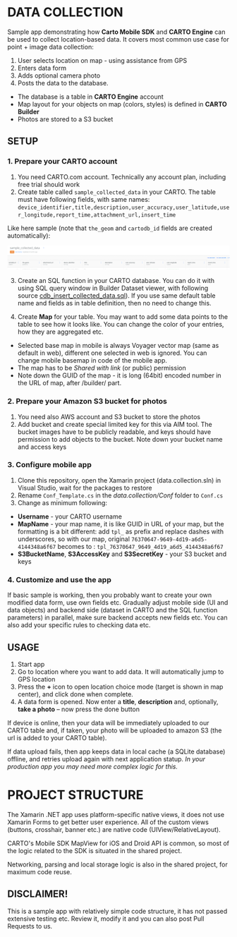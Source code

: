 # DATA COLLECTION

Sample app demonstrating how **Carto Mobile SDK** and **CARTO Engine** can be used to collect location-based data. It covers most common use case for point + image data collection:

1. User selects location on map - using assistance from GPS
2. Enters data form
3. Adds optional camera photo
4. Posts the data to the database.

* The database is a table in **CARTO Engine** account
* Map layout for your objects on map (colors, styles) is defined in **CARTO Builder**
* Photos are stored to a S3 bucket

## SETUP

### 1. Prepare your CARTO account

1. You need CARTO.com account. Technically any account plan, including free trial should work
2. Create table called `sample_collected_data` in your CARTO. The table must have following fields, with same names:
`device_identifier,title,description,user_accuracy,user_latitude,user_longitude,report_time,attachment_url,insert_time`

Like here sample (note that `the_geom` and `cartodb_id` fields are created automatically):

![New Dataset](images/new_table.png)

3. Create an SQL function in your CARTO database. You can do it with using SQL query window in Builder Dataset viewer, with following source [cdb_insert_collected_data.sql](cdb_insert_collected_data.sql)). If you use same default table name and fields as in table definition, then no need to change this.

4. Create **Map** for your table. You may want to add some data points to the table to see how it looks like. You can change the color of your entries, how they are aggregated etc. 

* Selected base map in mobile is always Voyager vector map (same as default in web), different one selected in web is ignored. You can change mobile basemap in code of the mobile app.
* The map has to be *Shared with link* (or public) permission
* Note down the GUID of the map - it is long (64bit) encoded number in the URL of map, after /builder/ part.

### 2. Prepare your Amazon S3 bucket for photos

1. You need also AWS account and S3 bucket to store the photos
2. Add bucket and create special limited key for this via AIM tool. The bucket images have to be publicly readable, and keys should have permission to add objects to the bucket. Note down your bucket name and access keys

### 3. Configure mobile app

1. Clone this repository, open the Xamarin project (data.collection.sln) in Visual Studio, wait for the packages to restore
2. Rename `Conf_Template.cs` in the *data.collection/Conf* folder to `Conf.cs` 
3. Change as minimum following: 

* **Username** - your CARTO username
* **MapName** - your map name, it is like GUID in URL of your map, but the formatting is a bit different: add `tpl_` as prefix and replace dashes with underscores, so with our map, original `76370647-9649-4d19-a6d5-4144348a6f67` becomes to : `tpl_76370647_9649_4d19_a6d5_4144348a6f67`
* **S3BucketName**, **S3AccessKey** and **S3SecretKey** - your S3 bucket and keys


### 4. Customize and use the app

If basic sample is working, then you probably want to create your own modified data form, use own fields etc. Gradually adjust mobile side (UI and data objects) and backend side (dataset in CARTO and the SQL function parameters) in parallel, make sure backend accepts new fields etc. You can also add your specific rules to checking data etc.

## USAGE

1. Start app
2. Go to location where you want to add data. It will automatically jump to GPS location
3. Press the **+** icon to open location choice mode (target is shown in map center), and click done when complete. 
4. A data form is opened. Now enter a **title**, **description** and, optionally, **take a photo** – now press the done button

If device is online, then your data will be immediately uploaded to our CARTO table and, if taken, your photo will be uploaded to amazon S3 (the url is added to your CARTO table).

If data upload fails, then app keeps data in local cache (a SQLite database) offline, and retries upload again with next application statup. *In your production app you may need more complex logic for this.*


# PROJECT STRUCTURE

The Xamarin .NET app uses platform-specific native views, it does not use Xamarin Forms to get better user experience. All of the custom views (buttons, crosshair, banner etc.) are native code (UIView/RelativeLayout).

CARTO's Mobile SDK MapView for iOS and Droid API is common, so most of the logic related to the SDK is situated in the shared project.

Networking, parsing and local storage logic is also in the shared project, for maximum code reuse.

## DISCLAIMER!

This is a sample app with relatively simple code structure, it has not passed extensive testing etc. Review it, modify it and you can also post Pull Requests to us.